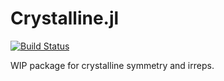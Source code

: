 # Crystalline.jl

[![Build Status](https://github.com/thchr/Crystalline.jl/workflows/CI/badge.svg)](https://github.com/thchr/Crystalline.jl/actions)

WIP package for crystalline symmetry and irreps.
